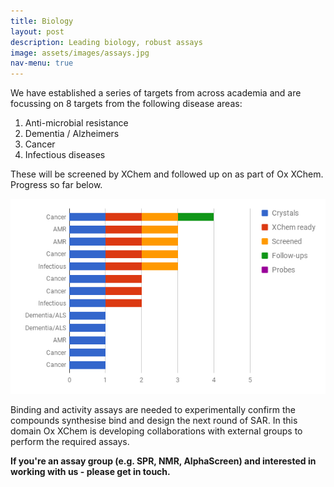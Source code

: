 ```yaml
---
title: Biology
layout: post
description: Leading biology, robust assays
image: assets/images/assays.jpg
nav-menu: true
---
```


We have established a series of targets from across academia and are focussing on 8 targets from the following disease areas:
1. Anti-microbial resistance
2. Dementia / Alzheimers
3. Cancer
4. Infectious diseases

These will be screened by XChem and followed up on as part of Ox XChem. Progress so far below.

![alt text](assets/images/chart.png "Progress so far.")


Binding and activity assays are needed to experimentally confirm the compounds synthesise bind and design the next round of SAR.
In this domain Ox XChem is developing collaborations with external groups to perform the required assays.

**If you're an assay group (e.g. SPR, NMR, AlphaScreen) and interested in working with us - please get in touch.**
